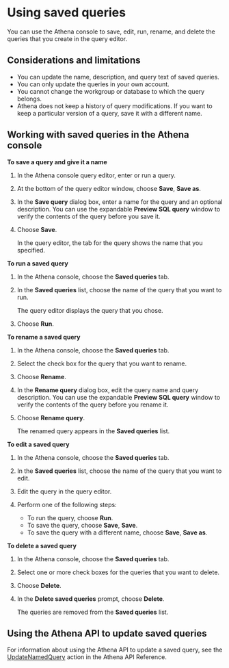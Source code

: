# Using saved queries<a name="saved-queries"></a>

You can use the Athena console to save, edit, run, rename, and delete the queries that you create in the query editor\.

## Considerations and limitations<a name="saved-queries-considerations-and-limitations"></a>
+ You can update the name, description, and query text of saved queries\.
+ You can only update the queries in your own account\.
+ You cannot change the workgroup or database to which the query belongs\.
+ Athena does not keep a history of query modifications\. If you want to keep a particular version of a query, save it with a different name\.

## Working with saved queries in the Athena console<a name="saved-queries--athena-console"></a>

**To save a query and give it a name**

1. In the Athena console query editor, enter or run a query\.

1. At the bottom of the query editor window, choose **Save**, **Save as**\.

1. In the **Save query** dialog box, enter a name for the query and an optional description\. You can use the expandable **Preview SQL query** window to verify the contents of the query before you save it\.

1. Choose **Save**\.

   In the query editor, the tab for the query shows the name that you specified\.

**To run a saved query**

1. In the Athena console, choose the **Saved queries** tab\.

1. In the **Saved queries** list, choose the name of the query that you want to run\.

   The query editor displays the query that you chose\.

1. Choose **Run**\.

**To rename a saved query**

1. In the Athena console, choose the **Saved queries** tab\.

1. Select the check box for the query that you want to rename\.

1. Choose **Rename**\.

1. In the **Rename query** dialog box, edit the query name and query description\. You can use the expandable **Preview SQL query** window to verify the contents of the query before you rename it\.

1. Choose **Rename query**\.

   The renamed query appears in the **Saved queries** list\.

**To edit a saved query**

1. In the Athena console, choose the **Saved queries** tab\.

1. In the **Saved queries** list, choose the name of the query that you want to edit\.

1. Edit the query in the query editor\.

1. Perform one of the following steps:
   + To run the query, choose **Run**\.
   + To save the query, choose **Save**, **Save**\.
   + To save the query with a different name, choose **Save**, **Save as**\.

**To delete a saved query**

1. In the Athena console, choose the **Saved queries** tab\.

1. Select one or more check boxes for the queries that you want to delete\.

1. Choose **Delete**\.

1. In the **Delete saved queries** prompt, choose **Delete**\.

   The queries are removed from the **Saved queries** list\.

## Using the Athena API to update saved queries<a name="saved-queries-athena-api"></a>

For information about using the Athena API to update a saved query, see the [UpdateNamedQuery](https://docs.aws.amazon.com/athena/latest/APIReference/API_UpdateNamedQuery.html) action in the Athena API Reference\.